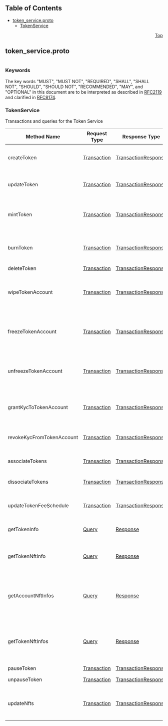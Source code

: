 ## Table of Contents

- [token_service.proto](#token_service-proto)
    - [TokenService](#proto-TokenService)
  



<a name="token_service-proto"></a>
<p align="right"><a href="#top">Top</a></p>

## token_service.proto
#

### Keywords
The key words "MUST", "MUST NOT", "REQUIRED", "SHALL", "SHALL NOT",
"SHOULD", "SHOULD NOT", "RECOMMENDED", "MAY", and "OPTIONAL" in this
document are to be interpreted as described in
[RFC2119](https://www.ietf.org/rfc/rfc2119) and clarified in
[RFC8174](https://www.ietf.org/rfc/rfc8174).

 <!-- end messages -->

 <!-- end enums -->

 <!-- end HasExtensions -->


<a name="proto-TokenService"></a>

### TokenService
Transactions and queries for the Token Service

| Method Name | Request Type | Response Type | Description |
| ----------- | ------------ | ------------- | ------------|
| createToken | [Transaction](#proto-Transaction) | [TransactionResponse](#proto-TransactionResponse) | Creates a new token by submitting the transaction |
| updateToken | [Transaction](#proto-Transaction) | [TransactionResponse](#proto-TransactionResponse) | Updates the token by submitting the transaction |
| mintToken | [Transaction](#proto-Transaction) | [TransactionResponse](#proto-TransactionResponse) | Mints an amount of the token to the defined treasury account |
| burnToken | [Transaction](#proto-Transaction) | [TransactionResponse](#proto-TransactionResponse) | Burns an amount of the token from the defined treasury account |
| deleteToken | [Transaction](#proto-Transaction) | [TransactionResponse](#proto-TransactionResponse) | Deletes a token |
| wipeTokenAccount | [Transaction](#proto-Transaction) | [TransactionResponse](#proto-TransactionResponse) | Wipes the provided amount of tokens from the specified Account ID |
| freezeTokenAccount | [Transaction](#proto-Transaction) | [TransactionResponse](#proto-TransactionResponse) | Freezes the transfer of tokens to or from the specified Account ID |
| unfreezeTokenAccount | [Transaction](#proto-Transaction) | [TransactionResponse](#proto-TransactionResponse) | Unfreezes the transfer of tokens to or from the specified Account ID |
| grantKycToTokenAccount | [Transaction](#proto-Transaction) | [TransactionResponse](#proto-TransactionResponse) | Flags the provided Account ID as having gone through KYC |
| revokeKycFromTokenAccount | [Transaction](#proto-Transaction) | [TransactionResponse](#proto-TransactionResponse) | Removes the KYC flag of the provided Account ID |
| associateTokens | [Transaction](#proto-Transaction) | [TransactionResponse](#proto-TransactionResponse) | Associates tokens to an account |
| dissociateTokens | [Transaction](#proto-Transaction) | [TransactionResponse](#proto-TransactionResponse) | Dissociates tokens from an account |
| updateTokenFeeSchedule | [Transaction](#proto-Transaction) | [TransactionResponse](#proto-TransactionResponse) | Updates the custom fee schedule on a token |
| getTokenInfo | [Query](#proto-Query) | [Response](#proto-Response) | Retrieves the metadata of a token |
| getTokenNftInfo | [Query](#proto-Query) | [Response](#proto-Response) | Retrieves the metadata of an NFT by TokenID and serial number |
| getAccountNftInfos | [Query](#proto-Query) | [Response](#proto-Response) | (PERMANENTLY DISABLED) Please use Mirror Node APIs to query for account NFT ownership |
| getTokenNftInfos | [Query](#proto-Query) | [Response](#proto-Response) | (PERMANENTLY DISABLED) Please use Mirror Node APIs to query for NFT mint information |
| pauseToken | [Transaction](#proto-Transaction) | [TransactionResponse](#proto-TransactionResponse) | Pause the token |
| unpauseToken | [Transaction](#proto-Transaction) | [TransactionResponse](#proto-TransactionResponse) | Unpause the token |
| updateNfts | [Transaction](#proto-Transaction) | [TransactionResponse](#proto-TransactionResponse) | Updates the NFTs in a collection by TokenID and serial number |

 <!-- end services -->


